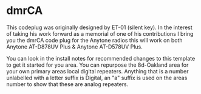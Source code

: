 # dmrCA

This codeplug was originally designed by ET-01 (silent key).  In the interest of taking his work forward as a memorial of one of his contributions I bring you the dmrCA code plug for the Anytone radios this will work on both Anytone AT-D878UV Plus & Anytone AT-D578UV Plus.

You can look in the install notes for recommended changes to this template to get it started for you area.  You can repurpose the 8d-Oakland area for your own primary areas local digital repeaters.  Anything that is a number unlabelled with a letter suffix is Digital, an "a" suffix is used on the areas number to show that these are analog repeaters.
